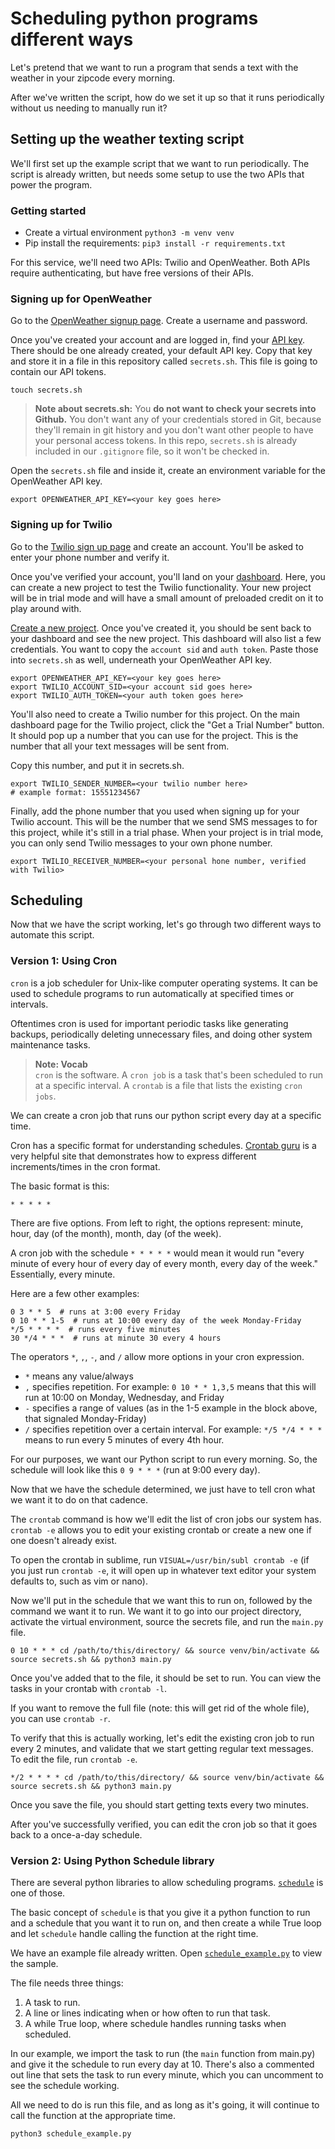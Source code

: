 # Scheduling python programs different ways

Let's pretend that we want to run a program that sends a text with the
weather in your zipcode every morning.

After we've written the script, how do we set it up so that it runs
periodically without us needing to manually run it?

## Setting up the weather texting script

We'll first set up the example script that we want to run periodically.
The script is already written, but needs some setup to use the
two APIs that power the program.

### Getting started

- Create a virtual environment `python3 -m venv venv`
- Pip install the requirements: `pip3 install -r requirements.txt`

For this service, we'll need two APIs: Twilio and OpenWeather. Both
APIs require authenticating, but have free versions of their APIs.

### Signing up for OpenWeather

Go to the [OpenWeather signup page](https://home.openweathermap.org/users/sign_up).
Create a username and password.

Once you've created your account and are logged in, find your [API key](https://home.openweathermap.org/api_keys).
There should be one already created, your default API key. Copy that key and store it in a file
in this repository called `secrets.sh`. This file is going to contain our API tokens.

```
touch secrets.sh
```

> **Note about secrets.sh:** You **do not want to check your secrets into Github.**
> You don't want any of your credentials stored in Git, because they'll remain in
> git history and you don't want other people to have your personal access tokens.
> In this repo, `secrets.sh` is already included in our `.gitignore` file, so it won't
> be checked in.

Open the `secrets.sh` file and inside it, create an environment variable for the OpenWeather API key.

```
export OPENWEATHER_API_KEY=<your key goes here>
```

### Signing up for Twilio

Go to the [Twilio sign up page](https://www.twilio.com/try-twilio) and create an account.
You'll be asked to enter your phone number and verify it.

Once you've verified your account, you'll land on your [dashboard](https://www.twilio.com/console).
Here, you can create a new project to test the Twilio functionality. Your new project
will be in trial mode and will have a small amount of preloaded credit on it to
play around with.

[Create a new project](https://www.twilio.com/console/projects/create). Once you've
created it, you should be sent back to your dashboard and see the new project.
This dashboard will also list a few credentials. You want to copy the `account sid`
and `auth token`. Paste those into `secrets.sh` as well, underneath your OpenWeather
API key.

```
export OPENWEATHER_API_KEY=<your key goes here>
export TWILIO_ACCOUNT_SID=<your account sid goes here>
export TWILIO_AUTH_TOKEN=<your auth token goes here>
```

You'll also need to create a Twilio number for this project. On the main
dashboard page for the Twilio project, click the "Get a Trial Number" button.
It should pop up a number that you can use for the project. This is the number
that all your text messages will be sent from.

Copy this number, and put it in secrets.sh.

```
export TWILIO_SENDER_NUMBER=<your twilio number here>
# example format: 15551234567
```

Finally, add the phone number that you used when signing up for your Twilio
account. This will be the number that we send SMS messages to for this
project, while it's still in a trial phase. When your project is in trial mode, you can
only send Twilio messages to your own phone number.

```
export TWILIO_RECEIVER_NUMBER=<your personal hone number, verified with Twilio>
```

## Scheduling

Now that we have the script working, let's go through two different ways to
automate this script.

### Version 1: Using Cron

`cron` is a job scheduler for Unix-like computer operating systems.
It can be used to schedule programs to run automatically at specified
times or intervals.

Oftentimes cron is used for important periodic tasks like generating
backups, periodically deleting unnecessary files, and doing other
system maintenance tasks.

> **Note: Vocab**  
> `cron` is the software.
> A `cron job` is a task that's been scheduled to run at a specific interval.
> A `crontab` is a file that lists the existing `cron jobs`.

We can create a cron job that runs our python script every day at a specific
time.

Cron has a specific format for understanding schedules.
[Crontab guru](https://crontab.guru/) is a very helpful site that demonstrates
how to express different increments/times in the cron format.

The basic format is this:

```
* * * * *
```

There are five options. From left to right, the options represent:
minute, hour, day (of the month), month, day (of the week).

A cron job with the schedule `* * * * *` would mean it would run
"every minute of every hour of every day of every month, every day of the week."
Essentially, every minute.

Here are a few other examples:

```
0 3 * * 5  # runs at 3:00 every Friday
0 10 * * 1-5  # runs at 10:00 every day of the week Monday-Friday
*/5 * * * *  # runs every five minutes
30 */4 * * *  # runs at minute 30 every 4 hours
```

The operators `*`, `,`, `-`, and `/` allow more options in your cron expression.

- `*` means any value/always
- `,` specifies repetition. For example: `0 10 * * 1,3,5` means that this will
run at 10:00 on Monday, Wednesday, and Friday
- `-` specifies a range of values (as in the 1-5 example in the block above,
that signaled Monday-Friday)
- `/` specifies repetition over a certain interval. For example: `*/5 */4 * * *`
means to run every 5 minutes of every 4th hour.

For our purposes, we want our Python script to run every morning. So, the
schedule will look like this `0 9 * * *` (run at 9:00 every day).

Now that we have the schedule determined, we just have to tell cron what we
want it to do on that cadence.

The `crontab` command is how we'll edit the list of cron jobs our system has.
`crontab -e` allows you to edit your existing crontab or create a new one if
one doesn't already exist.

To open the crontab in sublime, run `VISUAL=/usr/bin/subl crontab -e` (if you
just run `crontab -e`, it will open up in whatever text editor your system
defaults to, such as vim or nano).

Now we'll put in the schedule that we want this to run on, followed
by the command we want it to run. We want it to go into our project
directory, activate the virtual environment, source the secrets file,
and run the `main.py` file.

```
0 10 * * * cd /path/to/this/directory/ && source venv/bin/activate && source secrets.sh && python3 main.py
```

Once you've added that to the file, it should be set to run. You can view
the tasks in your crontab with `crontab -l`.

If you want to remove the full file (note: this will get rid of the whole file),
you can use `crontab -r`.

To verify that this is actually working, let's edit the existing cron job
to run every 2 minutes, and validate that we start getting regular text messages.
To edit the file, run `crontab -e`.

```
*/2 * * * * cd /path/to/this/directory/ && source venv/bin/activate && source secrets.sh && python3 main.py
```

Once you save the file, you should start getting texts every two minutes.

After you've successfully verified, you can edit the cron job so that it goes back to a once-a-day
schedule.


### Version 2: Using Python Schedule library

There are several python libraries to allow scheduling programs.
[`schedule`](https://pypi.org/project/schedule/) is one of those.

The basic concept of `schedule` is that you give it a python function
to run and a schedule that you want it to run on, and then create a while True
loop and let `schedule` handle calling the function at the right time.

We have an example file already written. Open
[`schedule_example.py`](https://github.com/sarahcstringer/scheduling-programs/blob/master/schedule_example.py)
to view the sample.

The file needs three things:
1) A task to run.
2) A line or lines indicating when or how often to run that task.
3) A while True loop, where schedule handles running tasks when scheduled.

In our example, we import the task to run (the `main` function from main.py)
and give it the schedule to run every day at 10. There's also a commented out
line that sets the task to run every minute, which you can uncomment to see
the schedule working.

All we need to do is run this file, and as long as it's going, it will continue
to call the function at the appropriate time.

```
python3 schedule_example.py
```
